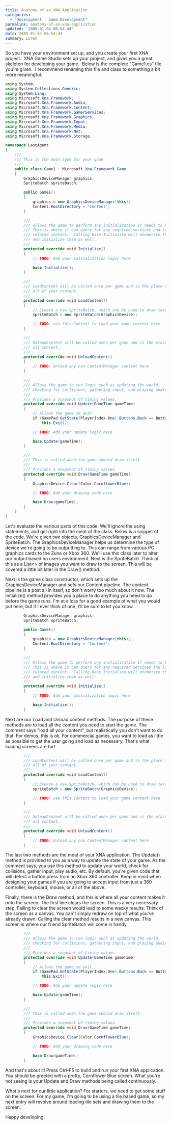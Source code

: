 ```yaml
---
title: Anatomy of an XNA Application
categories: 
  - "Development - Game Development"
permalink: anatomy-of-an-xna-application
updated: '2009-01-04 06:54:44'
date: 2009-01-04 06:54:44
summary: Lorem
---
```


So you have your environment set up, and you create your first XNA project.  XNA Game Studio sets up your project, and gives you a great skeleton for developing your game.  Below is the complete "Game1.cs" file you're given.  I recommend renaming this file and class to something a bit more meaningful.

```csharp
using System;
using System.Collections.Generic;
using System.Linq;
using Microsoft.Xna.Framework;
using Microsoft.Xna.Framework.Audio;
using Microsoft.Xna.Framework.Content;
using Microsoft.Xna.Framework.GamerServices;
using Microsoft.Xna.Framework.Graphics;
using Microsoft.Xna.Framework.Input;
using Microsoft.Xna.Framework.Media;
using Microsoft.Xna.Framework.Net;
using Microsoft.Xna.Framework.Storage;

namespace LastAgent
{
    ///
    /// This is the main type for your game
    ///
    public class Game1 : Microsoft.Xna.Framework.Game
    {
        GraphicsDeviceManager graphics;
        SpriteBatch spriteBatch;

        public Game1()
        {
            graphics = new GraphicsDeviceManager(this);
            Content.RootDirectory = "Content";
        }

        ///
        /// Allows the game to perform any initialization it needs to before starting to run.
        /// This is where it can query for any required services and load any non-graphic
        /// related content.  Calling base.Initialize will enumerate through any components
        /// and initialize them as well.
        ///
        protected override void Initialize()
        {
            // TODO: Add your initialization logic here

            base.Initialize();
        }

        ///
        /// LoadContent will be called once per game and is the place to load
        /// all of your content.
        ///
        protected override void LoadContent()
        {
            // Create a new SpriteBatch, which can be used to draw textures.
            spriteBatch = new SpriteBatch(GraphicsDevice);

            // TODO: use this.Content to load your game content here
        }

        ///
        /// UnloadContent will be called once per game and is the place to unload
        /// all content.
        ///
        protected override void UnloadContent()
        {
            // TODO: Unload any non ContentManager content here
        }

        ///
        /// Allows the game to run logic such as updating the world,
        /// checking for collisions, gathering input, and playing audio.
        ///
        /// Provides a snapshot of timing values.
        protected override void Update(GameTime gameTime)
        {
            // Allows the game to exit
            if (GamePad.GetState(PlayerIndex.One).Buttons.Back == ButtonState.Pressed)
                this.Exit();

            // TODO: Add your update logic here

            base.Update(gameTime);
        }

        ///
        /// This is called when the game should draw itself.
        ///
        /// Provides a snapshot of timing values.
        protected override void Draw(GameTime gameTime)
        {
            GraphicsDevice.Clear(Color.CornflowerBlue);

            // TODO: Add your drawing code here

            base.Draw(gameTime);
        }
    }
}
```

Let's evaluate the various parts of this code.  We'll ignore the using statements, and get right into the meat of the class.  Below is a snippet of the code.  We're given two objects, GraphicsDeviceManager and SpriteBatch.  The GraphicsDeviceManager helps us determine the type of device we're going to be outputting to.  This can range from various PC graphics cards to the Zune or Xbox 360.  We'll use this class later to alter our output based on users environment.  Next is the SpriteBatch.  Think of this as a List<> of images you want to draw to the screen.  This will be covered a little bit later in the Draw() method.

Next is the game class constructor, which sets up the GraphicsDeviceManager and sets our Content pipeline.  The content pipeline is a post all in itself, so don't worry too much about it now.  The Initialize() method provides you a place to do anything you need to do before the game runs.  I'm at a loss for a good example of what you would put here, but if I ever think of one, I'll be sure to let you know.

```csharp
		GraphicsDeviceManager graphics;
        SpriteBatch spriteBatch;

        public Game1()
        {
            graphics = new GraphicsDeviceManager(this);
            Content.RootDirectory = "Content";
        }

        ///
        /// Allows the game to perform any initialization it needs to before starting to run.
        /// This is where it can query for any required services and load any non-graphic
        /// related content.  Calling base.Initialize will enumerate through any components
        /// and initialize them as well.
        ///
        protected override void Initialize()
        {
            // TODO: Add your initialization logic here

            base.Initialize();
        }
```

Next are our Load and Unload content methods.  The purpose of these methods are to load all the content you need to start the game.  The comment says "load all your content", but realistically you don't want to do that.  For demos, this is ok.  For commercial games, you want to load as little as possible to get the user going and load as necessary.  That's what loading screens are for!

```csharp
        ///
        /// LoadContent will be called once per game and is the place to load
        /// all of your content.
        ///
        protected override void LoadContent()
        {
            // Create a new SpriteBatch, which can be used to draw textures.
            spriteBatch = new SpriteBatch(GraphicsDevice);

            // TODO: use this.Content to load your game content here
        }

        ///
        /// UnloadContent will be called once per game and is the place to unload
        /// all content.
        ///
        protected override void UnloadContent()
        {
            // TODO: Unload any non ContentManager content here
        }
```

The last two methods are the meat of your XNA application.  The Update() method is provided to you as a way to update the state of your game.  As the comment says, you use this method to update your world, check for collisions, gather input, play audio, etc.  By default, you're given code that will detect a button press from an Xbox 360 controller.  Keep in mind when designing your games if you are going to accept input from just a 360 controller, keyboard, mouse, or all of the above.

Finally, there is the Draw method, and this is where all your content makes it onto the screen.  The first line clears the screen.  This is a very necessary step.  Failing to clear the screen would lead to some wacky results.  Think of the screen as a canvas.  You can't simply redraw on top of what you've already drawn.  Calling the clear method results in a new canvas.  This screen is where our friend SpriteBatch will come in handy.

```csharp
        ///
        /// Allows the game to run logic such as updating the world,
        /// checking for collisions, gathering input, and playing audio.
        ///
        /// Provides a snapshot of timing values.
        protected override void Update(GameTime gameTime)
        {
            // Allows the game to exit
            if (GamePad.GetState(PlayerIndex.One).Buttons.Back == ButtonState.Pressed)
                this.Exit();

            // TODO: Add your update logic here

            base.Update(gameTime);
        }

        ///
        /// This is called when the game should draw itself.
        ///
        /// Provides a snapshot of timing values.
        protected override void Draw(GameTime gameTime)
        {
            GraphicsDevice.Clear(Color.CornflowerBlue);

            // TODO: Add your drawing code here

            base.Draw(gameTime);
        }
```

And that's about it!  Press Ctrl-F5 to build and run your first XNA application.  You should be greeted with a pretty, Cornflower Blue screen.  What you're not seeing is your Update and Draw methods being called continuously.

What's next for our little application?  For starters, we need to get some stuff on the screen.  For my game, I'm going to be using a tile based game, so my next entry will revolve around loading tile sets and drawing them to the screen.

Happy developing!